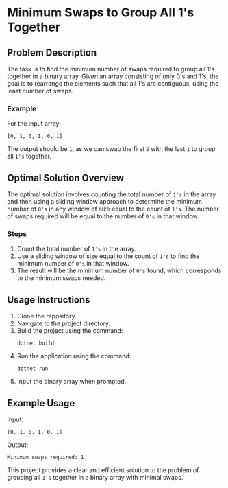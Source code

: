 # Minimum Swaps to Group All 1's Together

## Problem Description
The task is to find the minimum number of swaps required to group all 1's together in a binary array. Given an array consisting of only 0's and 1's, the goal is to rearrange the elements such that all 1's are contiguous, using the least number of swaps.

### Example
For the input array:
```
[0, 1, 0, 1, 0, 1]
```
The output should be `1`, as we can swap the first `0` with the last `1` to group all `1's` together.

## Optimal Solution Overview
The optimal solution involves counting the total number of `1's` in the array and then using a sliding window approach to determine the minimum number of `0's` in any window of size equal to the count of `1's`. The number of swaps required will be equal to the number of `0's` in that window.

### Steps
1. Count the total number of `1's` in the array.
2. Use a sliding window of size equal to the count of `1's` to find the minimum number of `0's` in that window.
3. The result will be the minimum number of `0's` found, which corresponds to the minimum swaps needed.

## Usage Instructions
1. Clone the repository.
2. Navigate to the project directory.
3. Build the project using the command:
   ```
   dotnet build
   ```
4. Run the application using the command:
   ```
   dotnet run
   ```
5. Input the binary array when prompted.

## Example Usage
Input:
```
[0, 1, 0, 1, 0, 1]
```
Output:
```
Minimum swaps required: 1
```

This project provides a clear and efficient solution to the problem of grouping all `1's` together in a binary array with minimal swaps.